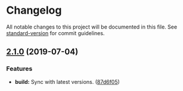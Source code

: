 # Changelog

All notable changes to this project will be documented in this file. See [standard-version](https://github.com/conventional-changelog/standard-version) for commit guidelines.

## [2.1.0](https://github.com/GordonSmith/Visualizer/compare/v2.0.0...v2.1.0) (2019-07-04)


### Features

* **build:** Sync with latest versions. ([87d6f05](https://github.com/GordonSmith/Visualizer/commit/87d6f05))
